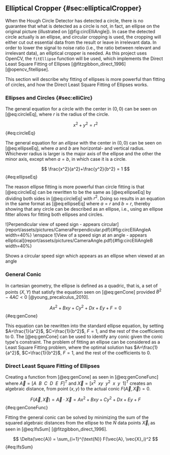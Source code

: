## Elliptical Cropper {#sec:ellipticalCropper}

When the Hough Circle Detector has detected a circle, there is no guarantee that what is detected as a circle is not, in fact, an ellipse on the original picture (illustrated on [@fig:circElliAngle]). In case the detected circle actually is an ellipse, and circular cropping is used, the cropping will either cut out essential data from the result or leave in irrelevant data. In order to lower the signal to noise ratio (i.e., the ratio between relevant and irrelevant data), an elliptical cropper is needed. As this project uses OpenCV, the `fitEllipse` function will be used, which implements the Direct Least Square Fitting of Ellipses [@fitzgibbon_direct_1996] [@opencv_fitellipse].

This section will describe why fitting of ellipses is more powerful than fitting of circles, and how the Direct Least Square Fitting of Ellipses works.

### Ellipses and Circles {#sec:elliCirc}

The general equation for a circle with the center in $(0,0)$ can be seen on [@eq:circleEq], where $r$ is the radius of the circle.

$$
x^2 + y^2 = r^2
$$ {#eq:circleEq}

The general equation for an *ellipse* with the center in $(0,0)$ can be seen on [@eq:ellipseEq], where $a$ and $b$ are horizontal- and vertical radius. Whichever radius is larger is the major axis of the ellipse and the other the minor axis, except when $a=b$, in which case it is a circle.

$$
\frac{x^2}{a^2}+\frac{y^2}{b^2} = 1
$$ {#eq:ellipseEq}

The reason ellipse fitting is more powerful than circle fitting is that [@eq:circleEq] can be rewritten to be the same as [@eq:ellipseEq] by dividing both sides in [@eq:circleEq] with $r^2$. Doing so results in an equation in the same format as [@eq:ellipseEq] where $a=r$ and $b=r$, thereby showing that any circle can be described as an ellipse, i.e., using an ellipse fitter allows for fitting both ellipses and circles.  

<div id="fig:circElliAngle">
![Perpendicular view of speed sign - appears circular](report/assets/pictures/CameraPerpendicular.pdf){#fig:circElliAngleA width=40%}
\enspace
![View of a speed sign at an angle - appears elliptical](report/assets/pictures/CameraAngle.pdf){#fig:circElliAngleB width=40%}

Shows a circular speed sign which appears as an ellipse when viewed at an angle
</div>

### General Conic

In cartesian geometry, the ellipse is defined as a quadric, that is, a set of points $(X, Y)$ that satisfy the equation seen on [@eq:genCone] provided $B^2-4AC<0$ [@young_precalculus_2010].

$$
Ax^{2}+Bxy+Cy^{2}+Dx+Ey+F = 0
$$ {#eq:genCone}

This equation can be rewritten into the standard ellipse equation, by setting $A=\frac{1}{a^2}$, $C=\frac{1}{b^2}$, $F=1$, and the rest of the coefficients to $0$. The [@eq:genCone] can be used to identify any conic given the conic type's constraint. The problem of fitting an ellipse can be considered as a Least Square Fitting problem, where the optimal solution has $A=\frac{1}{a^2}$, $C=\frac{1}{b^2}$, $F=1$, and the rest of the coefficients to $0$.

### Direct Least Square Fitting of Ellipses

Creating a function from [@eq:genCone] as seen in [@eq:genConeFunc] where $\vec{A}=[A \enspace B \enspace C \enspace D \enspace E \enspace F]^T$ and $\vec{X}=[x^2 \enspace xy \enspace y^2 \enspace x \enspace y \enspace 1]^T$ creates an algebraic distance, from point $(x,y)$ to the actual conic $F(\vec{A},\vec{X})=0$.

$$
F(\vec{A},\vec{X}) = \vec{A}\cdot\vec{X} = Ax^{2}+Bxy+Cy^{2}+Dx+Ey+F
$$ {#eq:genConeFunc}

Fitting the general conic can be solved by minimizing the sum of the squared algebraic distances from the ellipse to the $N$ data points $\vec{X}_i$ as seen in [@eq:lfsSum] [@fitzgibbon_direct_1996].

$$
\Delta(\vec{A}) = \sum_{i=1}^{\text{N}} F(\vec{A}, \vec{X}_i)^2
$$ {#eq:lfsSum}

<!-- 

If the result should be an ellipse, then the constraint $4ac-b^2=1$ must be satisfied. This constraint is a quadratic constraint which can be described as $a^TCa=1$ which can be expressed in matrix form as seen in [@eq:lfsC] [@fitzgibbon_direct_1996].

$$
a^T \begin{bmatrix}
    0 &  0 & 2 & 0 & 0 & 0 \\
    0 & -1 & 0 & 0 & 0 & 0 \\
    2 &  0 & 0 & 0 & 0 & 0 \\
    0 &  0 & 0 & 0 & 0 & 0 \\
    0 &  0 & 0 & 0 & 0 & 0 \\
    0 &  0 & 0 & 0 & 0 & 0 \\
\end{bmatrix} a = 1
$$ {#eq:lfsC}

Rewriting [@eq:lfsSum] provides [@eq:lfsSum2] where $D$ is $[x_1 \enspace x_2 \enspace ...\enspace x_n]^T$ and $S$ is a $6 \times 6$ scatter matrix $\sum D_i^T D_i$.

$$
\Delta(a, x) = \sum_{i=1}^N a^T D_{i}^{T} D_i a = a^T Sa
$$ {#eq:lfsSum2}

The aim then is to find an $a$ that minimizes $\Delta(a, x)$ but still results in an ellipse. Observing $F(a,x) = 0$ we find that it is independent of scaling in $a$, therefore we can replace this condition with $a^T Ca=\phi$ for some positive number $\phi$. With everything above, we can construct a constrained optimization problem as seen in [@eq:lfsProblem][@foreest_fitting], where the vector $a$ which solves the problem is also the ellipse.

$$
\underset{a}{\operatorname {arg\,min}} \{\Delta(a,x) | a^T Ca = \phi\}
$$ {#eq:lfsProblem}

As $Sa = \lambda Ca$ [@fitzgibbon_direct_1996] can be rewritten as a generalized eigenvalue problem as seen in [@eq:lfsEig] [@foreest_fitting], this problem is easy for a computer to solve. The solution is then the largest eigenvector, which also is our $a$.

$$
\frac{1}{\lambda}a = S^{-1}Ca
$$ {#eq:lfsEig}
 -->
